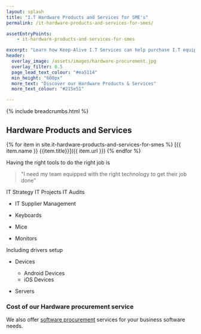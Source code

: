```yaml
---
layout: splash
title: "I.T Hardware Products and Services for SME's"
permalink: /it-hardware-products-and-services-for-smes/

assetEntryPoints:
    - it-hardware-products-and-services-for-smes

excerpt: "Learn how Keep-Alive I.T Services can help purchase I.T equipment that's appropriate for your business with our I.T hardware procurement service."
header:
  overlay_image: /assets/images/hardware-procurement.jpg
  overlay_filter: 0.5 
  page_lead_text_colour: "#ea5114"
  min_height: "600px"
  more_text: "Discover our Hardware Products & Services"
  more_text_colour: "#215e51"

---
```


{% include breadcrumbs.html %}

## <i class="fas fa-microchip page-title-icon" aria-hidden="true"></i> Hardware Products and Services

{% for item in site.it-hardware-products-and-services-for-smes %}
[{{ item.name }} {{item.title}}]({{ item.url }})
{% endfor %}

Having the right tools to do the right job is 

> "I need my team equipped with the right technology to get their job done"

IT Strategy
IT Projects
IT Audits

- IT Supplier Management


- Keyboards
- Mice
- Monitors

Including drivers setup

- Devices
    - Android Devices
    - iOS Devices

- Servers

### Cost of our Hardware procurement service


We also offer <a href="/">software procurement</a> services for your business software needs.